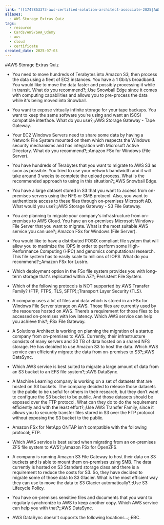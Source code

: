 ```yaml
---
link: "[[1747853373-aws-certified-solution-architect-associate-2025|AWS Certified Solution Architect Associate 2025]]"
aliases:
  - AWS Storage Extras Quiz
tags:
  - resource
  - Cards/AWS/SAA_Udemy
  - aws
  - cloud
  - certificate
created_date: 2025-07-03
---
```

#AWS Storage Extras Quiz
- You need to move hundreds of Terabytes into Amazon S3, then process the data using a fleet of EC2 instances. You have a 1 Gbit/s broadband. You would like to move the data faster and possibly processing it while in transit. What do you recommend?;;Use Snowball Edge since it comes with computing capabilities and allows you to pre-process the data while it's being moved into Snowball.
<!--SR:!2025-08-27,37,290-->
- You want to expose virtually infinite storage for your tape backups. You want to keep the same software you're using and want an iSCSI compatible interface. What do you use?;;AWS Storage Gateway - Tape Gateway.
<!--SR:!2025-09-25,38,230-->
- Your EC2 Windows Servers need to share some data by having a Network File System mounted on them which respects the Windows security mechanisms and has integration with Microsoft Active Directory. What do you recommend?;;Amazon FSx for Windows (File Server).
<!--SR:!2025-09-12,33,290-->
- You have hundreds of Terabytes that you want to migrate to AWS S3 as soon as possible. You tried to use your network bandwidth and it will take around 3 weeks to complete the upload process. What is the recommended approach to using in this situation?;;AWS Snowball Edge.
<!--SR:!2025-08-26,33,270-->
- You have a large dataset stored in S3 that you want to access from on-premises servers using the NFS or SMB protocol. Also, you want to authenticate access to these files through on-premises Microsoft AD. What would you use?;;AWS Storage Gateway - S3 File Gateway.
<!--SR:!2025-10-02,45,230-->
- You are planning to migrate your company's infrastructure from on-premises to AWS Cloud. You have an on-premises Microsoft Windows File Server that you want to migrate. What is the most suitable AWS service you can use?;;Amazon FSx for Windows (File Server).
<!--SR:!2025-10-09,57,290-->
- You would like to have a distributed POSIX compliant file system that will allow you to maximize the IOPS in order to perform some High-Performance Computing (HPC) and genomics computational research. This file system has to easily scale to millions of IOPS. What do you recommend?;;Amazon FSx for Lustre.
<!--SR:!2025-09-23,36,270-->
- Which deployment option in the FSx file system provides you with long-term storage that's replicated within AZ?;;Persistent File System.
<!--SR:!2025-09-08,32,250-->
- Which of the following protocols is NOT supported by AWS Transfer Family? (FTP, FTPS, TLS, SFTP);;Transport Layer Security (TLS).
<!--SR:!2025-09-23,56,310-->
- A company uses a lot of files and data which is stored in an FSx for Windows File Server storage on AWS. Those files are currently used by the resources hosted on AWS. There’s a requirement for those files to be accessed on-premises with low latency. Which AWS service can help you achieve this?;;FSx File Gateway.
<!--SR:!2025-09-18,39,230-->
- A Solutions Architect is working on planning the migration of a startup company from on-premises to AWS. Currently, their infrastructure consists of many servers and 30 TB of data hosted on a shared NFS storage. He has decided to use Amazon S3 to host the data. Which AWS service can efficiently migrate the data from on-premises to S3?;;AWS DataSync.
<!--SR:!2025-08-31,26,250-->
- Which AWS service is best suited to migrate a large amount of data from an S3 bucket to an EFS file system?;;AWS DataSync.
<!--SR:!2025-09-07,13,270-->
- A Machine Learning company is working on a set of datasets that are hosted on S3 buckets. The company decided to release those datasets to the public to be useful for others in their research, but they don’t want to configure the S3 bucket to be public. And those datasets should be exposed over the FTP protocol. What can they do to do the requirement efficiently and with the least effort?;;Use AWS Transfer Family, since it allows you to securely transfer files stored in S3 over the FTP protocol without exposing the S3 bucket to the public.
<!--SR:!2025-09-06,35,230-->
- Amazon FSx for NetApp ONTAP isn't compatible with the following protocol;;FTP.
<!--SR:!2025-10-25,68,290-->
- Which AWS service is best suited when migrating from an on-premises ZFS file system to AWS?;;Amazon FSx for OpenZFS.
<!--SR:!2025-09-22,46,270-->
- A company is running Amazon S3 File Gateway to host their data on S3 buckets and is able to mount them on-premises using SMB. The data currently is hosted on S3 Standard storage class and there is a requirement to reduce the costs for S3. So, they have decided to migrate some of those data to S3 Glacier. What is the most efficient way they can use to move the data to S3 Glacier automatically?;;Use S3 Lifecycle Policy.
<!--SR:!2025-09-21,34,270-->
- You have on-premises sensitive files and documents that you want to regularly synchronize to AWS to keep another copy. Which AWS service can help you with that?;;AWS DataSync.
<!--SR:!2025-09-11,45,290-->
- AWS DataSync doesn't supports the following locations...;;EBC.
<!--SR:!2025-09-13,19,250-->

